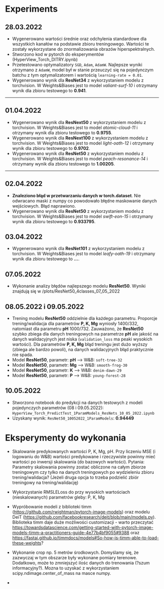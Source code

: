 # Experiments

## 28.03.2022

 * Wygenerowano wartości średnie oraz odchylenia standardowe dla wszystkich kanałów na podstawie zbioru treningowego. Wartości te zostały wykorzystane do znormalizowania obrazów hiperspektralnych.
 * Stworzono kod w pytorch do eksperymentów (HyperView_Torch_DITRY.ipynb) 
 * Przetestowano optymalizatory `SGD`, `Adam`, `AdamW`. Najlepsze wyniki otrzymano z `AdamW`, model był w stanie przeuczyć się na pojedynczym batchu z tym optymalizatorem i wartością `learning-rate = 0.01`.
 * Wygenerowano wynik dla **ResNet34** z wykorzystaniem modelu z torchvision. W Weights&Biases jest to model *valiant-surf-10* i otrzymany wynik dla zbioru testowego to **0.941**.

***
## 01.04.2022

 * Wygenerowano wynik dla **ResNext50** z wykorzystaniem modelu z torchvision. W Weights&Biases jest to model *atomic-cloud-11* i otrzymany wynik dla zbioru testowego to **0.9755**.
 * Wygenerowano wynik dla **ResNext100** z wykorzystaniem modelu z torchvision. W Weights&Biases jest to model *light-oath-12* i otrzymany wynik dla zbioru testowego to **0.9702**.
 * Wygenerowano wynik dla **ResNet50** z wykorzystaniem modelu z torchvision. W Weights&Biases jest to model *peach-resonance-14* i otrzymany wynik dla zbioru testowego to **1.00205**.
 
***
## 02.04.2022

 * **Znaleziono błąd w przetwarzaniu danych w torch.dataset**. Nie odwracano maski z numpy co powodowało błędne maskowanie danych wejściowych. Błąd naprawiono.
 * Wygenerowano wynik dla **ResNet50** z wykorzystaniem modelu z torchvision. W Weights&Biases jest to model *swift-eon-15* i otrzymany wynik dla zbioru testowego to **0.933795**.
 
## 03.04.2022

 * Wygenerowano wynik dla **ResNet101** z wykorzystaniem modelu z torchvision. W Weights&Biases jest to model *leafy-oath-19* i otrzymany wynik dla zbioru testowego to **...**.
 
## 07.05.2022

 * Wykonanie analizy błędów najlepszego modelu **ResNet50**. Wyniki znajdują się w /plots/ResNet50_4classes_07_05_2022
 
 ## 08.05.2022 i 09.05.2022
 
 * Trening modelu **ResNet50** oddzielnie dla każdego parametru. Proporcje trening/walidacja dla parametrów **P, K, Mg** wyniosły 1400/332, natomiast dla parametru **pH** 1000/732. Zauważono, że **ResNet50** szybko zbiega dla danych treningowych na parametrze **pH** ale jakość na danych walidacyjnych jest niska (`validation_loss` ma peaki wysokich wartości). Dla parametrów **P, K, Mg** błąd treningu jest dużo wyższy (zbiega ale bardzo powoli), na danych walidacyjnych błąd praktycznie nie spada.
 * Model **ResNet50**, parametr: **pH** --> W&B: `soft-tree-32`
 * Model **ResNet50**, parametr: **Mg** --> W&B: `smooth-frog-30`
 * Model **ResNet50**, parametr: **K** --> W&B: `denim-dawn-29`
 * Model **ResNet50**, parametr: **P** --> W&B: `young-forest-28`

 ## 10.05.2022
 * Stworzono notebook do predykcji na danych testowych z modeli pojedynczych parametrów (08 i 09.05.2022): ``HyperView_Torch_PredictTest_1ParamModels_ResNets_10_05_2022.ipynb``
 * Uzyskany wynik: ``ResNet50_10052022_1ParamModels``: **0.94449**
 
# Eksperymenty do wykonania

 * Skalowanie predykowanych wartości P, K, Mg, pH. Przy liczeniu MSE (i logowaniu do W&B) wartości predykowane i rzeczywiste powinny mieć wartości po inwersji skalowania (do bazowych wartości). Pytania: Parametry skalowania powinny zostać obliczone na całym zbiorze treningowym czy tylko na danych treningowych po wydzieleniu zbioru trening/walidacja? (Jeżeli druga opcja to trzeba podzielić zbiór treningowy na trening/walidację) 
 
 * Wykorzystanie RMSLELoss do przy wysokich wartościach (nieskalowanych) parametrów gleby: P, K, Mg
 * Wypróbowanie modeli z biblioteki timm (https://github.com/rwightman/pytorch-image-models) oraz modelu DeiT (https://github.com/facebookresearch/deit/blob/main/models.py). Biblioteka timm daje duże możliwości customizacji - warto przeczytać https://towardsdatascience.com/getting-started-with-pytorch-image-models-timm-a-practitioners-guide-4e77b4bf9055#9388 oraz  https://fastai.github.io/timmdocs/models#So-how-is-timm-able-to-load-these-weights? 
 * Wykonanie crop np. 5 metrów środkowych. Domyślamy się, że zazwyczaj w tym obszarze były wykonane pomiary terenowe. Dodatkowo, może to zmniejszyć ilośc danych do trenowania (?szum informacyjny?). Mozna to uzyskać z wykorzystaniem scipy.ndimage.center_of_mass na masce numpy.
 * 
 
 
 